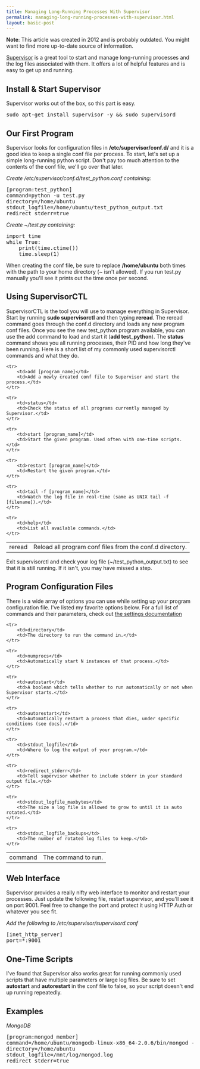 ```yaml
---
title: Managing Long-Running Processes With Supervisor
permalink: managing-long-running-processes-with-supervisor.html
layout: basic-post
---
```


**Note**: This article was created in 2012 and is probably outdated. You might want to find more up-to-date source of information.

[Supervisor](http://supervisord.org/) is a great tool to start and manage long-running processes and the log files associated with them. It offers a lot of helpful features and is easy to get up and running.


## Install &amp; Start Supervisor

Supervisor works out of the box, so this part is easy.


<pre>
sudo apt-get install supervisor -y && sudo supervisord
</pre>


## Our First Program

Supervisor looks for configuration files in **/etc/supervisor/conf.d/** and it is a good idea to keep a single conf file per process. To start, let's set up a simple long-running python script. Don't pay too much attention to the contents of the conf file, we'll go over that later.

_Create /etc/supervisor/conf.d/test_python.conf containing:_


<pre>
[program:test_python]
command=python -u test.py
directory=/home/ubuntu
stdout_logfile=/home/ubuntu/test_python_output.txt
redirect_stderr=true
</pre>

_Create ~/test.py containing:_


<pre>
import time
while True:
    print(time.ctime())
    time.sleep(1)
</pre>


When creating the conf file, be sure to replace **/home/ubuntu** both times with the path to your home directory (~ isn't allowed). If you run test.py manually you'll see it prints out the time once per second.


## Using SupervisorCTL

SupervisorCTL is the tool you will use to manage everything in Supervisor. Start by running **sudo supervisorctl** and then typing **reread**. The reread command goes through the conf.d directory and loads any new program conf files. Once you see the new test_python program available, you can use the add command to load and start it (**add test_python**). The **status** command shows you all running processes, their PID and how long they've been running. Here is a short list of my commonly used supervisorctl commands and what they do.

<table class='table table-striped'>
    <tr>
        <td>reread</td>
        <td>Reload all program conf files from the conf.d directory.</td>
    </tr>
    
    <tr>
        <td>add [program_name]</td>
        <td>Add a newly created conf file to Supervisor and start the process.</td>
    </tr>
    
    <tr>
        <td>status</td>
        <td>Check the status of all programs currently managed by Supervisor.</td>
    </tr>
    
    <tr>
        <td>start [program_name]</td>
        <td>Start the given program. Used often with one-time scripts.</td>
    </tr>
    
    <tr>
        <td>restart [program_name]</td>
        <td>Restart the given program.</td>
    </tr>
    
    <tr>
        <td>tail -f [program_name]</td>
        <td>Watch the log file in real-time (same as UNIX tail -f [filename]).</td>
    </tr>
    
    <tr>
        <td>help</td>
        <td>List all available commands.</td>
    </tr>
</table>


Exit supervisorctl and check your log file (~/test_python_output.txt) to see that it is still running. If it isn't, you may have missed a step.


## Program Configuration Files

There is a wide array of options you can use while setting up your program configuration file. I've listed my favorite options below. For a full list of commands and their parameters, check out [the settings documentation](http://supervisord.org/configuration.html#program-x-section-settings)

<table class='table table-striped'>
    <tr>
        <td>command</td>
        <td>The command to run.</td>
    </tr>
    
    <tr>
        <td>directory</td>
        <td>The directory to run the command in.</td>
    </tr>
    
    <tr>
        <td>numprocs</td>
        <td>Automatically start N instances of that process.</td>
    </tr>
    
    <tr>
        <td>autostart</td>
        <td>A boolean which tells whether to run automatically or not when Supervisor starts.</td>
    </tr>
    
    <tr>
        <td>autorestart</td>
        <td>Automatically restart a process that dies, under specific conditions (see docs).</td>
    </tr>
    
    <tr>
        <td>stdout_logfile</td>
        <td>Where to log the output of your program.</td>
    </tr>
    
    <tr>
        <td>redirect_stderr</td>
        <td>Tell supervisor whether to include stderr in your standard output file.</td>
    </tr>
    
    <tr>
        <td>stdout_logfile_maxbytes</td>
        <td>The size a log file is allowed to grow to until it is auto rotated.</td>
    </tr>
    
    <tr>
        <td>stdout_logfile_backups</td>
        <td>The number of rotated log files to keep.</td>
    </tr>
</table>


## Web Interface

Supervisor provides a really nifty web interface to monitor and restart your processes. Just update the following file, restart supervisor, and you'll see it on port 9001. Feel free to change the port and protect it using HTTP Auth or whatever you see fit.

_Add the following to /etc/supervisor/supervisord.conf_


<pre>
[inet_http_server] 
port=*:9001
</pre>


## One-Time Scripts

I've found that Supervisor also works great for running commonly used scripts that have multiple parameters or large log files. Be sure to set **autostart** and **autorestart** in the conf file to false, so your script doesn't end up running repeatedly.


## Examples

_MongoDB_

<pre>
[program:mongod_member]
command=/home/ubuntu/mongodb-linux-x86_64-2.0.6/bin/mongod --dbpath /mnt/mongo/ --replSet mongo5 --nojournal
directory=/home/ubuntu
stdout_logfile=/mnt/log/mongod.log
redirect_stderr=true
</pre>

